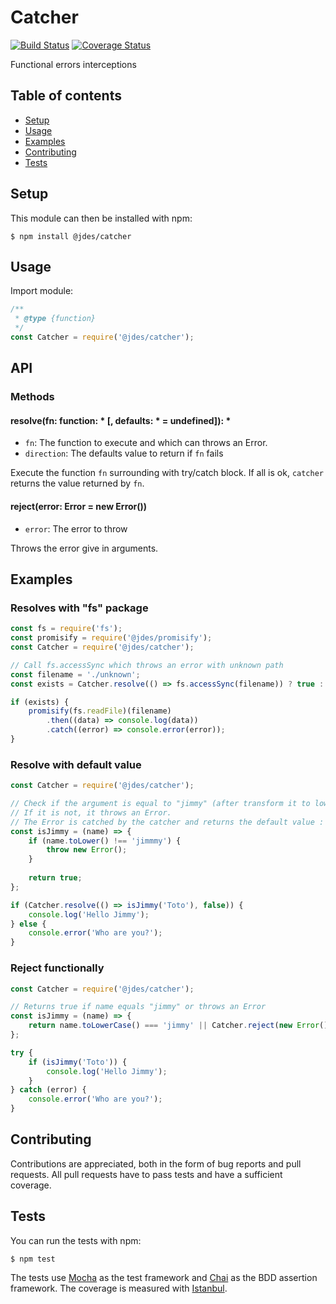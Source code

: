 # Catcher

[![Build Status](https://travis-ci.org/jeandesravines/catcher.svg)](https://travis-ci.org/jeandesravines/catcher)
[![Coverage Status](https://coveralls.io/repos/github/jeandesravines/catcher/badge.svg?branch=master)](https://coveralls.io/github/jeandesravines/catcher?branch=master)

Functional errors interceptions

## Table of contents

* [Setup](#setup)
* [Usage](#usage)
* [Examples](#examples)
* [Contributing](#contributing)
* [Tests](#tests)
 

## Setup

This module can then be installed with npm:
```shell
$ npm install @jdes/catcher
```


## Usage

Import module:

```javascript
/**
 * @type {function}
 */
const Catcher = require('@jdes/catcher');
```

## API

### Methods

#### resolve(fn: function: * [, defaults: * = undefined]): *

* `fn`: The function to execute and which can throws an Error.
* `direction`: The defaults value to return if `fn` fails

Execute the function `fn` surrounding with try/catch block. 
If all is ok, `catcher` returns the value returned by `fn`.


#### reject(error: Error = new Error())

* `error`: The error to throw

Throws the error give in arguments.


## Examples

### Resolves with "fs" package

```javascript
const fs = require('fs');
const promisify = require('@jdes/promisify');
const Catcher = require('@jdes/catcher');

// Call fs.accessSync which throws an error with unknown path
const filename = './unknown';
const exists = Catcher.resolve(() => fs.accessSync(filename)) ? true : false;

if (exists) {
    promisify(fs.readFile)(filename)
        .then((data) => console.log(data))
        .catch((error) => console.error(error));
}
```

### Resolve with default value

```javascript
const Catcher = require('@jdes/catcher');

// Check if the argument is equal to "jimmy" (after transform it to lower case).
// If it is not, it throws an Error.
// The Error is catched by the catcher and returns the default value : false
const isJimmy = (name) => {
    if (name.toLower() !== 'jimmmy') {
        throw new Error();
    }
    
    return true;
};

if (Catcher.resolve(() => isJimmy('Toto'), false)) {
    console.log('Hello Jimmy');
} else {
    console.error('Who are you?');
}
```

### Reject functionally

```javascript
const Catcher = require('@jdes/catcher');

// Returns true if name equals "jimmy" or throws an Error
const isJimmy = (name) => {
	return name.toLowerCase() === 'jimmy' || Catcher.reject(new Error());
};

try {
    if (isJimmy('Toto')) {
    	console.log('Hello Jimmy');
    }
} catch (error) {
	console.error('Who are you?');
}
```


## Contributing

Contributions are appreciated, both in the form of bug reports and pull requests.
All pull requests have to pass tests and have a sufficient coverage.

## Tests

You can run the tests with npm:
```shell
$ npm test
```


The tests use [Mocha](http://mochajs.org) as the test framework and [Chai](http://http://chaijs.com) as the BDD assertion framework.
The coverage is measured with [Istanbul](https://github.com/gotwarlost/istanbul).